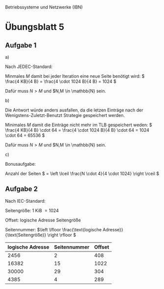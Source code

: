 Betriebssysteme und Netzwerke (IBN)

# Übungsblatt 5

## Aufgabe 1

a)

Nach JEDEC-Standard:

Minmales $M$ damit bei jeder Iteration eine neue Seite benötigt wird: $ \frac{4 KB}{4 B} = \frac{4 \cdot 1024 B}{4 B} = 1024 $

Dafür muss $N > M$ und $N,M \in \mathbb{N} sein.

b)

Die Antwort würde anders ausfallen, da die letzen Einträge nach der Wenigstens-Zuletzt-Benutzt Strategie gespeichert werden.

Minimales $M$ damit die Einträge nicht mehr im TLB gespeichert weden: $ \frac{4 KB}{4 B} \cdot 64 = \frac{4 \cdot 1024 B}{4 B} \cdot 64 = 1024 \cdot 64 = 65536 $

Dafür muss $N > M$ und $N,M \in \mathbb{N} sein.

c)

Bonusaufgabe:

Anzahl der Seiten $ = \left \lceil \frac{N \cdot 4}{4 \cdot 1024} \right \rceil $

## Aufgabe 2

Nach IEC-Standard:

Seitengröße: 1 KiB $= 1024$

Offset: logische Adresse $%$ Seitengröße

Seitennummer: $\left \lfloor \frac{\text{logische Adresse}}{\text{Seitengröße}} \right \rfloor $

logische Adresse | Seitennummer | Offset |
| -------------- | ------------ | ------ |
|2456            | 2            | 408    |
|16382           | 15           | 1022   |
|30000           | 29           | 304    |
|4385            | 4            | 289    |